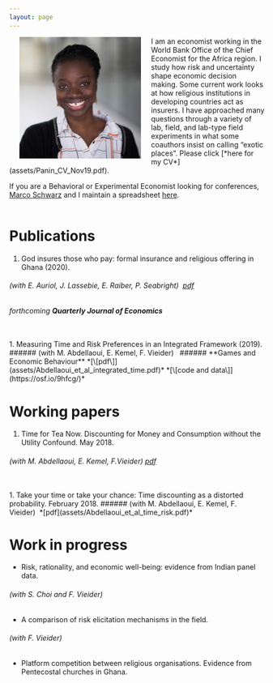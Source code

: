 ```yaml
---
layout: page
---
```



<img align="left" width="240" height="240" src="assets/ammapanin.jpg" style="margin: 0px 20px">
I am an economist working in the World Bank Office of the Chief
Economist for the Africa region. I study how risk and
uncertainty shape economic decision making. Some current work looks at
how religious institutions in developing countries act as insurers. I
have approached many questions through a variety of lab, field, and
lab-type field experiments in what some coauthors insist on calling
“exotic places”. Please click [*here for my CV*](assets/Panin_CV_Nov19.pdf).

If you are a Behavioral or Experimental Economist looking for
conferences, [Marco Schwarz](https://sites.google.com/site/marcoaschwarz/) and I maintain a spreadsheet [here](https://tinyurl.com/behavioral-experimental).
<br><br>


# Publications

1. God insures those who pay: formal insurance and religious offering
in Ghana (2020).
###### (with E. Auriol, J. Lassebie, E. Raiber, P. Seabright) &nbsp;*[pdf](assets/Auriol_et_al_God_insures.pdf)*&nbsp;
###### forthcoming **Quarterly Journal of Economics**
<br>
1. Measuring Time and Risk Preferences in an Integrated
   Framework (2019).
###### (with M. Abdellaoui, E. Kemel, F. Vieider) &nbsp;
###### **Games and Economic Behaviour** *[\[pdf\]](assets/Abdellaoui_et_al_integrated_time.pdf)* *[\[code and data\]](https://osf.io/9hfcg/)*&nbsp;


# Working papers
1. Time for Tea Now. Discounting for Money and Consumption without the Utility Confound. May 2018.
###### (with M. Abdellaoui, E. Kemel, F.Vieider)&nbsp;*[pdf](assets/Abdellaoui_et_al_time_for_tea.pdf)*
<br>
1. Take your time or take your chance: Time discounting as a distorted probability. February 2018.
###### (with M. Abdellaoui, E. Kemel, F. Vieider) &nbsp;*[pdf](assets/Abdellaoui_et_al_time_risk.pdf)*




# Work in progress

* Risk, rationality, and economic well-being: evidence from Indian
panel data.
###### (with S. Choi and F. Vieider)

* A comparison of risk elicitation mechanisms in the field.
###### (with F. Vieider)

* Platform competition between religious organisations. Evidence from
  Pentecostal churches in Ghana.
